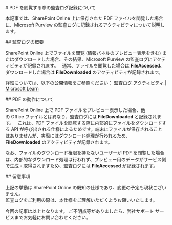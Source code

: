 # PDF を閲覧する際の監査ログ記録について

本記事では、SharePoint Online 上に保存された PDF ファイルを閲覧した場合に、Microsoft Purview の監査ログに記録されるアクティビティについて説明します。

## 監査ログの概要

SharePoint Online 上でファイルを閲覧 (情報パネルのプレビュー表示を含む) またはダウンロードした場合、その結果、Microsoft Purview の監査ログにアクティビティが記録されます。  
通常、ファイルを閲覧した場合は **FileAccessed**、ダウンロードした場合は **FileDownloaded** のアクティビティが記録されます。

詳細については、以下の公開情報をご参照ください：
[監査ログ アクティビティ | Microsoft Learn](https://learn.microsoft.com/ja-jp/purview/audit-log-activities)  



## PDF の動作について

SharePoint Online 上で PDF ファイルをプレビュー表示した場合、他の Office ファイルとは異なり、監査ログには **FileDownloaded** と記録されます。  
これは、PDF ファイルを閲覧する際に内部的にファイルをダウンロードする API が呼び出される仕様によるためです。端末にファイルが保存されることはありませんが、実際にはダウンロード処理が行われるため、**FileDownloaded** のアクティビティが記録されます。

なお、ファイルのダウンロード権限を持たないユーザーが PDF を閲覧した場合は、内部的なダウンロード処理は行われず、プレビュー用のデータがサービス側で生成・取得されますため、監査ログには **FileAccessed** が記録されます。

## 留意事項

上記の挙動は SharePoint Online の既知の仕様であり、変更の予定も現状ございません。    
監査ログをご利用の際は、本仕様をご理解いただくようお願いいたします。

今回の記事は以上となります。 ご不明点等がありましたら、弊社サポート サービスまでお気軽にお問い合わせください。